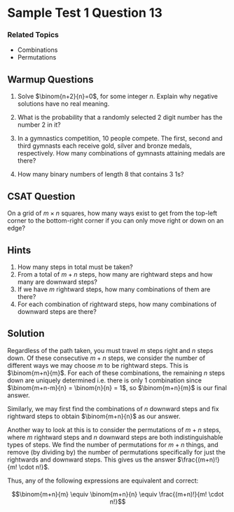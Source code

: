 # Sample Test 1 Question 13

### Related Topics
- Combinations
- Permutations

##  Warmup Questions
1. Solve $\binom{n+2}{n}=0$, for some integer $n$. Explain why negative solutions have no real meaning.

1. What is the probability that a randomly selected $2$ digit number has the number $2$ in it?

1. In a gymnastics competition, $10$ people compete. The first, second and third gymnasts each receive gold, silver and bronze medals, respectively. How many combinations of gymnasts attaining medals are there? 

1. How many binary numbers of length 8 that contains 3 $1$s?

## CSAT Question

On a grid of $m\times n$ squares, how many ways exist to get from the top-left corner to the bottom-right corner if you can only move right or down on an edge?

## Hints
1. How many steps in total must be taken?
2. From a total of $m+n$ steps, how many are rightward steps and how many are downward steps?
3. If we have $m$ rightward steps, how many combinations of them are there?
4. For each combination of rightward steps, how many combinations of downward steps are there?

## Solution

Regardless of the path taken, you must travel $m$ steps right and $n$ steps down. Of these consecutive $m+n$ steps, we consider the number of different ways we may choose $m$ to be rightward steps. This is $\binom{m+n}{m}$. For each of these combinations, the remaining $n$ steps down are uniquely determined i.e. there is only 1 combination since $\binom{m+n-m}{n} = \binom{n}{n} = 1$, so $\binom{m+n}{m}$ is our final answer.

Similarly, we may first find the combinations of $n$ downward steps and fix rightward steps to obtain $\binom{m+n}{n}$ as our answer.

Another way to look at this is to consider the permutations of $m+n$ steps, where $m$ rightward steps and $n$ downward steps are both indistinguishable types of steps. We find the number of permutations for $m+n$ things, and remove (by dividing by) the number of permutations specifically for just the rightwards and downward steps. This gives us the answer $\frac{(m+n)!}{m! \cdot n!}$.

Thus, any of the following expressions are equivalent and correct:

$$\binom{m+n}{m} \equiv \binom{m+n}{n} \equiv \frac{(m+n)!}{m! \cdot n!}$$
